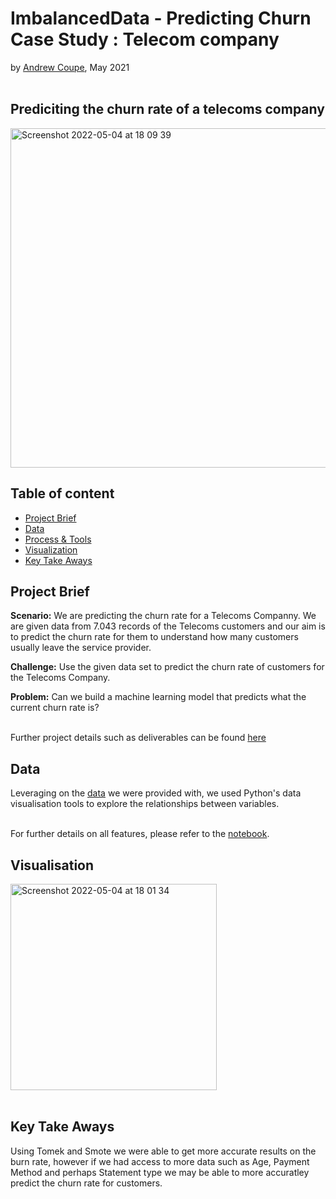 # ImbalancedData  - Predicting Churn Case Study : Telecom company
by [Andrew Coupe](https://github.com/andy1coupe), May 2021
<br/><br/>
## Prediciting the churn rate of a telecoms company
<img width="543" alt="Screenshot 2022-05-04 at 18 09 39" src="https://user-images.githubusercontent.com/103149782/166724162-47937f77-4c63-4eb8-a539-34054cbf7efd.png">

## Table of content

- [Project Brief](https://github.com/ironhack-labs/lab-imbalanced-data#readme)
- [Data](https://github.com/ironhack-labs/lab-imbalanced-data/blob/master/files_for_lab/customer_churn.csv)
- [Process & Tools](https://github.com/andy1coupe/IronAndy/blob/6cc6b60f5d705b742102b8913b41c3a9f7b297e9/.ipynb_checkpoints/LabImbalancedData-checkpoint.ipynb)
- [Visualization](https://github.com/andy1coupe/IronAndy/blob/6cc6b60f5d705b742102b8913b41c3a9f7b297e9/.ipynb_checkpoints/LabImbalancedData-checkpoint.ipynb)
- [Key Take Aways](https://github.com/andy1coupe/IronAndy/blob/6cc6b60f5d705b742102b8913b41c3a9f7b297e9/.ipynb_checkpoints/LabImbalancedData-checkpoint.ipynb)

## Project Brief
**Scenario:**
We are predicting the churn rate for a Telecoms Companny.  We are given data from 7.043 records of the Telecoms customers and our aim is to predict the churn rate for them to understand how many customers usually leave the service provider.

**Challenge:**
Use the given data set to predict the churn rate of customers for the Telecoms Company.

**Problem:**
Can we build a machine learning model that predicts what the current churn rate is?<br/><br/>

Further project details such as deliverables can be found [here](https://github.com/ironhack-labs/lab-imbalanced-data#readme)

## Data

Leveraging on the [data](https://github.com/ironhack-labs/lab-imbalanced-data/blob/master/files_for_lab/customer_churn.csv) we were provided with, we used Python's data visualisation tools to explore the relationships between variables. <br/> <br/>

For further details on all features, please refer to the [notebook](https://github.com/andy1coupe/IronAndy/blob/6cc6b60f5d705b742102b8913b41c3a9f7b297e9/.ipynb_checkpoints/LabImbalancedData-checkpoint.ipynb).

## Visualisation 

<img width="330" alt="Screenshot 2022-05-04 at 18 01 34" src="https://user-images.githubusercontent.com/103149782/166722924-70e6950c-508b-4f71-87db-f629e13ce7b2.png">  <br/> <br/>

## Key Take Aways 

Using Tomek and Smote we were able to get more accurate results on the burn rate, however if we had access to more data such as Age, Payment Method and perhaps Statement type we may be able to more accuratley predict the churn rate for customers.
 <br/> <br/>
